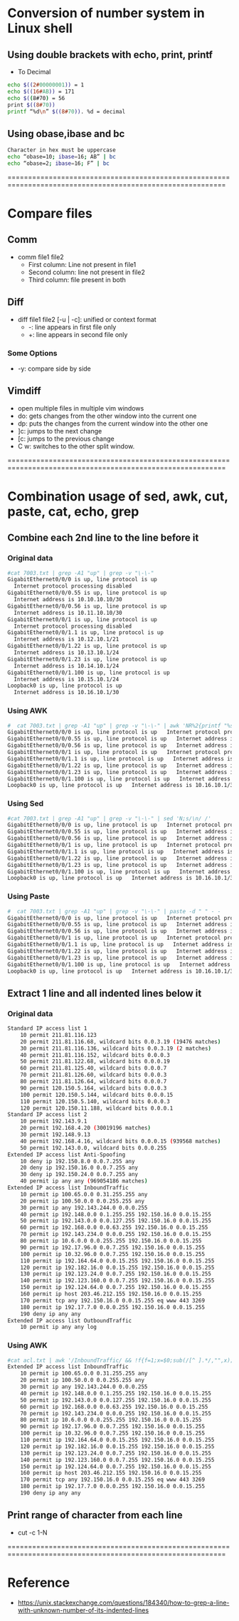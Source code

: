 # Conversion of number system in Linux shell
## Using double brackets with echo, print, printf

- To Decimal
```bash
echo $((2#00000001)) = 1
echo $((16#AB)) = 171
echo $((8#70) = 56
print $((8#70))
printf “%d\n” $((8#70)). %d = decimal
```

## Using obase,ibase and bc
```bash
Character in hex must be uppercase
echo “obase=10; ibase=16; AB” | bc
echo “obase=2; ibase=16; F” | bc
```
===========================================================================================================
# Compare files
## Comm

- comm file1 file2
    - First column: Line not present in file1
    - Second column: line not present in file2
    - Third column: file present in both

## Diff

- diff file1 file2 [-u | -c]: unified or context format
    - -: line appears in first file only
    - +: line appears in second file only

### Some Options
- -y: compare side by side

## Vimdiff

- open multiple files in multiple vim windows
- do: gets changes from the other window into the current one
- dp: puts the changes from the current window into the other one
- ]c: jumps to the next change
- [c: jumps to the previous change
- C w: switches to the other split window.

===========================================================================================================
# Combination usage of sed, awk, cut, paste, cat, echo, grep

## Combine each 2nd line to the line before it

### Original data
```bash
#cat 7003.txt | grep -A1 "up" | grep -v "\-\-"
GigabitEthernet0/0/0 is up, line protocol is up
  Internet protocol processing disabled
GigabitEthernet0/0/0.55 is up, line protocol is up
  Internet address is 10.10.10.10/30
GigabitEthernet0/0/0.56 is up, line protocol is up
  Internet address is 10.11.10.10/30
GigabitEthernet0/0/1 is up, line protocol is up
  Internet protocol processing disabled
GigabitEthernet0/0/1.1 is up, line protocol is up
  Internet address is 10.12.10.1/21
GigabitEthernet0/0/1.22 is up, line protocol is up
  Internet address is 10.13.10.1/24
GigabitEthernet0/0/1.23 is up, line protocol is up
  Internet address is 10.14.10.1/24
GigabitEthernet0/0/1.100 is up, line protocol is up
  Internet address is 10.15.10.1/24
Loopback0 is up, line protocol is up
  Internet address is 10.16.10.1/30
```

### Using AWK
```bash
#  cat 7003.txt | grep -A1 "up" | grep -v "\-\-" | awk 'NR%2{printf "%s ",$0;next;}1'
GigabitEthernet0/0/0 is up, line protocol is up   Internet protocol processing disabled
GigabitEthernet0/0/0.55 is up, line protocol is up   Internet address is 10.10.10.10/30
GigabitEthernet0/0/0.56 is up, line protocol is up   Internet address is 110.11.10.10/30
GigabitEthernet0/0/1 is up, line protocol is up   Internet protocol processing disabled
GigabitEthernet0/0/1.1 is up, line protocol is up   Internet address is 10.12.10.1/21
GigabitEthernet0/0/1.22 is up, line protocol is up   Internet address is 10.13.10.1/24
GigabitEthernet0/0/1.23 is up, line protocol is up   Internet address is 10.14.10.1/24
GigabitEthernet0/0/1.100 is up, line protocol is up   Internet address is 10.15.10.1/24
Loopback0 is up, line protocol is up   Internet address is 10.16.10.1/30
```

### Using Sed
```bash
#cat 7003.txt | grep -A1 "up" | grep -v "\-\-" | sed 'N;s/\n/ /'
GigabitEthernet0/0/0 is up, line protocol is up   Internet protocol processing disabled
GigabitEthernet0/0/0.55 is up, line protocol is up   Internet address is 10.10.10.10/30
GigabitEthernet0/0/0.56 is up, line protocol is up   Internet address is 110.11.10.10/30
GigabitEthernet0/0/1 is up, line protocol is up   Internet protocol processing disabled
GigabitEthernet0/0/1.1 is up, line protocol is up   Internet address is 10.12.10.1/21
GigabitEthernet0/0/1.22 is up, line protocol is up   Internet address is 10.13.10.1/24
GigabitEthernet0/0/1.23 is up, line protocol is up   Internet address is 10.14.10.1/24
GigabitEthernet0/0/1.100 is up, line protocol is up   Internet address is 10.15.10.1/24
Loopback0 is up, line protocol is up   Internet address is 10.16.10.1/30
```

### Using Paste
```bash
#  cat 7003.txt | grep -A1 "up" | grep -v "\-\-" | paste -d " " - -
GigabitEthernet0/0/0 is up, line protocol is up   Internet protocol processing disabled
GigabitEthernet0/0/0.55 is up, line protocol is up   Internet address is 10.10.10.10/30
GigabitEthernet0/0/0.56 is up, line protocol is up   Internet address is 110.11.10.10/30
GigabitEthernet0/0/1 is up, line protocol is up   Internet protocol processing disabled
GigabitEthernet0/0/1.1 is up, line protocol is up   Internet address is 10.12.10.1/21
GigabitEthernet0/0/1.22 is up, line protocol is up   Internet address is 10.13.10.1/24
GigabitEthernet0/0/1.23 is up, line protocol is up   Internet address is 10.14.10.1/24
GigabitEthernet0/0/1.100 is up, line protocol is up   Internet address is 10.15.10.1/24
Loopback0 is up, line protocol is up   Internet address is 10.16.10.1/30
```

## Extract 1 line and all indented lines below it

### Original data
```bash
Standard IP access list 1
    10 permit 211.81.116.123
    20 permit 211.81.116.68, wildcard bits 0.0.3.19 (19476 matches)
    30 permit 211.81.116.136, wildcard bits 0.0.3.19 (2 matches)
    40 permit 211.81.116.152, wildcard bits 0.0.0.3
    50 permit 211.81.122.68, wildcard bits 0.0.0.19
    60 permit 211.81.125.40, wildcard bits 0.0.0.7
    70 permit 211.81.126.60, wildcard bits 0.0.0.3
    80 permit 211.81.126.64, wildcard bits 0.0.0.7
    90 permit 120.150.5.164, wildcard bits 0.0.0.3
    100 permit 120.150.5.144, wildcard bits 0.0.0.15
    110 permit 120.150.5.140, wildcard bits 0.0.0.3
    120 permit 120.150.11.188, wildcard bits 0.0.0.1
Standard IP access list 2
    10 permit 192.143.9.1
    20 permit 192.168.4.20 (30019196 matches)
    30 permit 192.148.9.13
    40 permit 192.168.4.16, wildcard bits 0.0.0.15 (939568 matches)
    50 permit 192.143.0.0, wildcard bits 0.0.0.255
Extended IP access list Anti-Spoofing
    10 deny ip 192.150.8.0 0.0.7.255 any
    20 deny ip 192.150.16.0 0.0.7.255 any
    30 deny ip 192.150.24.0 0.0.7.255 any
    40 permit ip any any (969054186 matches)
Extended IP access list InboundTraffic
    10 permit ip 100.65.0.0 0.31.255.255 any
    20 permit ip 100.50.0.0 0.0.255.255 any
    30 permit ip any 192.143.244.0 0.0.0.255
    40 permit ip 192.148.0.0 0.1.255.255 192.150.16.0 0.0.15.255
    50 permit ip 192.143.0.0 0.0.127.255 192.150.16.0 0.0.15.255
    60 permit ip 192.168.0.0 0.0.63.255 192.150.16.0 0.0.15.255
    70 permit ip 192.143.234.0 0.0.0.255 192.150.16.0 0.0.15.255
    80 permit ip 10.6.0.0 0.0.255.255 192.150.16.0 0.0.15.255
    90 permit ip 192.17.96.0 0.0.7.255 192.150.16.0 0.0.15.255
    100 permit ip 10.32.96.0 0.0.7.255 192.150.16.0 0.0.15.255
    110 permit ip 192.164.64.0 0.0.15.255 192.150.16.0 0.0.15.255
    120 permit ip 192.182.16.0 0.0.15.255 192.150.16.0 0.0.15.255
    130 permit ip 192.123.24.0 0.0.7.255 192.150.16.0 0.0.15.255
    140 permit ip 192.123.160.0 0.0.7.255 192.150.16.0 0.0.15.255
    150 permit ip 192.124.64.0 0.0.7.255 192.150.16.0 0.0.15.255
    160 permit ip host 203.46.212.155 192.150.16.0 0.0.15.255
    170 permit tcp any 192.150.16.0 0.0.15.255 eq www 443 3269
    180 permit ip 192.17.7.0 0.0.0.255 192.150.16.0 0.0.15.255
    190 deny ip any any
Extended IP access list OutboundTraffic
    10 permit ip any any log
```

### Using AWK
```bash
#cat acl.txt | awk '/InboundTraffic/ && !f{f=1;x=$0;sub(/[^ ].*/,"",x);x=x" ";print;next} f {if (substr($0,1,length(x))==x)print; else f=0}'
Extended IP access list InboundTraffic
    10 permit ip 100.65.0.0 0.31.255.255 any
    20 permit ip 100.50.0.0 0.0.255.255 any
    30 permit ip any 192.143.244.0 0.0.0.255
    40 permit ip 192.148.0.0 0.1.255.255 192.150.16.0 0.0.15.255
    50 permit ip 192.143.0.0 0.0.127.255 192.150.16.0 0.0.15.255
    60 permit ip 192.168.0.0 0.0.63.255 192.150.16.0 0.0.15.255
    70 permit ip 192.143.234.0 0.0.0.255 192.150.16.0 0.0.15.255
    80 permit ip 10.6.0.0 0.0.255.255 192.150.16.0 0.0.15.255
    90 permit ip 192.17.96.0 0.0.7.255 192.150.16.0 0.0.15.255
    100 permit ip 10.32.96.0 0.0.7.255 192.150.16.0 0.0.15.255
    110 permit ip 192.164.64.0 0.0.15.255 192.150.16.0 0.0.15.255
    120 permit ip 192.182.16.0 0.0.15.255 192.150.16.0 0.0.15.255
    130 permit ip 192.123.24.0 0.0.7.255 192.150.16.0 0.0.15.255
    140 permit ip 192.123.160.0 0.0.7.255 192.150.16.0 0.0.15.255
    150 permit ip 192.124.64.0 0.0.7.255 192.150.16.0 0.0.15.255
    160 permit ip host 203.46.212.155 192.150.16.0 0.0.15.255
    170 permit tcp any 192.150.16.0 0.0.15.255 eq www 443 3269
    180 permit ip 192.17.7.0 0.0.0.255 192.150.16.0 0.0.15.255
    190 deny ip any any
```

## Print range of character from each line

- cut -c 1-N

===========================================================================================================
# Reference
- https://unix.stackexchange.com/questions/184340/how-to-grep-a-line-with-unknown-number-of-its-indented-lines